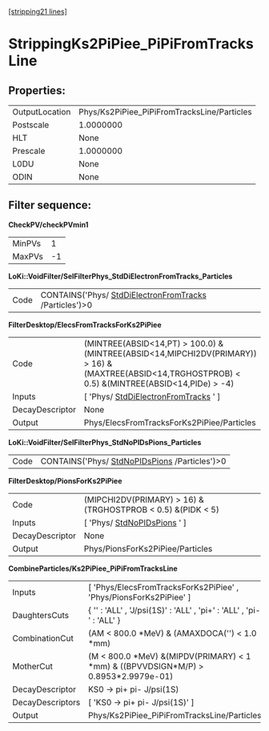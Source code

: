 [[stripping21 lines]](./stripping21-index)

# StrippingKs2PiPiee_PiPiFromTracksLine

## Properties:

|                |                                             |
|----------------|---------------------------------------------|
| OutputLocation | Phys/Ks2PiPiee_PiPiFromTracksLine/Particles |
| Postscale      | 1.0000000                                   |
| HLT            | None                                        |
| Prescale       | 1.0000000                                   |
| L0DU           | None                                        |
| ODIN           | None                                        |

## Filter sequence:

**CheckPV/checkPVmin1**

|        |     |
|--------|-----|
| MinPVs | 1   |
| MaxPVs | -1  |

**LoKi::VoidFilter/SelFilterPhys_StdDiElectronFromTracks_Particles**

|      |                                                                                                  |
|------|--------------------------------------------------------------------------------------------------|
| Code | CONTAINS('Phys/ [StdDiElectronFromTracks](./stripping21-stddielectronfromtracks) /Particles')\>0 |

**FilterDesktop/ElecsFromTracksForKs2PiPiee**

|                 |                                                                                                                                                           |
|-----------------|-----------------------------------------------------------------------------------------------------------------------------------------------------------|
| Code            | (MINTREE(ABSID\<14,PT) \> 100.0) &(MINTREE(ABSID\<14,MIPCHI2DV(PRIMARY)) \> 16) &(MAXTREE(ABSID\<14,TRGHOSTPROB) \< 0.5) &(MINTREE(ABSID\<14,PIDe) \> -4) |
| Inputs          | [ 'Phys/ [StdDiElectronFromTracks](./stripping21-stddielectronfromtracks) ' ]                                                                           |
| DecayDescriptor | None                                                                                                                                                      |
| Output          | Phys/ElecsFromTracksForKs2PiPiee/Particles                                                                                                                |

**LoKi::VoidFilter/SelFilterPhys_StdNoPIDsPions_Particles**

|      |                                                                                |
|------|--------------------------------------------------------------------------------|
| Code | CONTAINS('Phys/ [StdNoPIDsPions](./stripping21-stdnopidspions) /Particles')\>0 |

**FilterDesktop/PionsForKs2PiPiee**

|                 |                                                               |
|-----------------|---------------------------------------------------------------|
| Code            | (MIPCHI2DV(PRIMARY) \> 16) &(TRGHOSTPROB \< 0.5) &(PIDK \< 5) |
| Inputs          | [ 'Phys/ [StdNoPIDsPions](./stripping21-stdnopidspions) ' ] |
| DecayDescriptor | None                                                          |
| Output          | Phys/PionsForKs2PiPiee/Particles                              |

**CombineParticles/Ks2PiPiee_PiPiFromTracksLine**

|                  |                                                                                           |
|------------------|-------------------------------------------------------------------------------------------|
| Inputs           | [ 'Phys/ElecsFromTracksForKs2PiPiee' , 'Phys/PionsForKs2PiPiee' ]                       |
| DaughtersCuts    | { '' : 'ALL' , 'J/psi(1S)' : 'ALL' , 'pi+' : 'ALL' , 'pi-' : 'ALL' }                      |
| CombinationCut   | (AM \< 800.0 \*MeV) & (AMAXDOCA('') \< 1.0 \*mm)                                          |
| MotherCut        | (M \< 800.0 \*MeV) &(MIPDV(PRIMARY) \< 1 \*mm) & ((BPVVDSIGN\*M/P) \> 0.8953\*2.9979e-01) |
| DecayDescriptor  | KS0 -\> pi+ pi- J/psi(1S)                                                                 |
| DecayDescriptors | [ 'KS0 -\> pi+ pi- J/psi(1S)' ]                                                         |
| Output           | Phys/Ks2PiPiee_PiPiFromTracksLine/Particles                                               |
